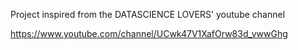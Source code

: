 Project inspired from the DATASCIENCE LOVERS' youtube channel

https://www.youtube.com/channel/UCwk47V1XafOrw83d_vwwGhg

